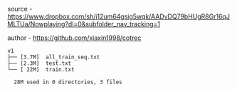 source - https://www.dropbox.com/sh/j12um64gsig5wqk/AADvDQ79bHUgR8Gr16qJMLTUa/Nowplaying?dl=0&subfolder_nav_tracking=1

author - https://github.com/xiaxin1998/cotrec

```
v1
├── [3.7M]  all_train_seq.txt
├── [2.3M]  test.txt
└── [ 22M]  train.txt

  28M used in 0 directories, 3 files
```